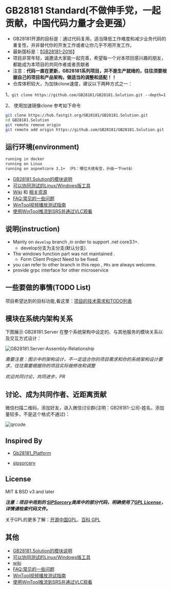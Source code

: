 # GB28181 Standard(不做伸手党，一起贡献，中国代码力量才会更强）


+ GB28181开源的目标是：通过代码复用，适当降低工作难度和减少业务代码的重复性，并非替代你的开发工作或者让你几乎不用开发工作。
+ 最新国标是：【[GB28181-2016](docs/GBT%2028181-2016%20公共安全视频监控联网系统信息传输、交换、控制技术要求-目录版.pdf)】
+ 项目非常年轻，诚邀请大家能一起完善，希望每一个对本项目感兴趣的朋友，都能成为本项目的共同作者或者贡献者
+ 注意：**代码一直在更新，GB28181系列项目，并不是生产就绪的，往往须要根据自己的项目和产品架构，做适当的调整和适配！！**
+ 仓库体积较大，为加快clone速度，建议以下两种方式之一：

1、`git clone https://github.com/GB28181/GB28181.Solution.git --depth=1`

2、 使用加速镜像clone 参考如下命令

```bash
git clone https://hub.fastgit.org/GB28181/GB28181.Solution.git
cd GB28181.Solution
git remote remove origin
git remote add origin https://github.com/GB28181/GB28181.Solution.git
```
## 运行环境(environment)

~~~ bash
running in docker
running on Linux
running on aspnetcore 3.1+ （PS：哪位大佬有空，升级一下net6）
~~~

+ [GB28181.Solution的模块说明](./SolutionModules.md)
+ [可以协同测试的Linux/Windows版工具](https://github.com/GB28181/GB28181-Simulation-Tool)
+ [Wiki](https://github.com/GB28181/GB28181.Solution/wiki) 和 [相关资源](https://gb28181.github.io/Awesome)
+ [FAQ:常见的一些问题](https://github.com/GB28181/GB28181.Solution/wiki/FAQ:%E5%B8%B8%E8%A7%81%E7%9A%84%E4%B8%80%E4%BA%9B%E9%97%AE%E9%A2%98)
+ [WinTool视频播放测试指南](https://github.com/GB28181/GB28181.Solution/wiki/WinTool%E8%A7%86%E9%A2%91%E6%92%AD%E6%94%BE%E6%B5%8B%E8%AF%95%E6%8C%87%E5%8D%97)
+ [使用WinTool推流到SRS并通过VLC观看](https://github.com/GB28181/GB28181.Solution/wiki/%E4%BD%BF%E7%94%A8WinTool%E6%8E%A8%E6%B5%81%E5%88%B0SRS%E5%B9%B6%E9%80%9A%E8%BF%87VLC%E8%A7%82%E7%9C%8B)
## 说明(instruction)

+ Mainly on `develop` branch ,in order to support .net core3.1+.
  + develop分支为主分支(默认分支).
+ The windows function part was not maintained .
  + Form Client Project Need to be fixed.
+ you can refer to other branch in this repo , `PRs` are always welcome.
+ provide grpc interface for other microservice

## 一些要做的事情(TODO List)

项目希望达到的目标功能,看这里：[项目的技术需求和TODO列表](https://github.com/GB28181/GB28181.Solution/wiki/%E9%A1%B9%E7%9B%AE%E9%9C%80%E6%B1%82%E5%92%8CTODO%E5%88%97%E8%A1%A8)

## 模块在系统内架构关系

下图展示 GB28181.Server 在整个系统架构中设定的、与其他服务的模块关系以及交互方式设计：

 ![GB28181.Server-Assembly-Relationship](./docs/GB28181.Server-Assembly-Relationship.png)

*需要注意：图示中的架构设计，不一定适合你的项目需求和你的系统架构设计要求，往往需要根据你的项目实际做修改和调整*

*欢迎共同讨论，共同进步，PR*

## 讨论、成为共同作者、近距离贡献

微信扫描二维码，添加好友，进入微信讨论群(注明：GB28181-公司-姓名，添加量较多，不是这个格式不通过)：

![qrcode](./docs/crazybber.jpg)


## Inspired By

+ [Gb28181_Platform](https://github.com/mackenbaron/Gb28181_Platform)

+ [sipsorcery](https://github.com/sipsorcery/sipsorcery)

## License

MIT & BSD v3 and later

***注意：项目中用到的 [SIPSorcery](https://github.com/sipsorcery/sipsorcery)类库中的部分代码，明确使用了[GPL License](http://www.opensource.org/licenses/gpl-license.php)，详情请检索代码文件。***

关于GPL的更多了解：[开源中国GPL](https://www.oschina.net/question/12_2826)、[百科 GPL](https://baike.baidu.com/item/GPL/2357903)


## 其他

+ [GB28181.Solution的模块说明](./SolutionModules.md)
+ [可以协同测试的Linux/Windows版工具](https://github.com/GB28181/GB28181-Simulation-Tool)
+ [wiki](https://github.com/GB28181/GB28181.Solution/wiki)
+ [FAQ:常见的一些问题](https://github.com/GB28181/GB28181.Solution/wiki/FAQ:%E5%B8%B8%E8%A7%81%E7%9A%84%E4%B8%80%E4%BA%9B%E9%97%AE%E9%A2%98)
+ [WinTool视频播放测试指南](https://github.com/GB28181/GB28181.Solution/wiki/WinTool%E8%A7%86%E9%A2%91%E6%92%AD%E6%94%BE%E6%B5%8B%E8%AF%95%E6%8C%87%E5%8D%97)
+ [使用WinTool推流到SRS并通过VLC观看](https://github.com/GB28181/GB28181.Solution/wiki/%E4%BD%BF%E7%94%A8WinTool%E6%8E%A8%E6%B5%81%E5%88%B0SRS%E5%B9%B6%E9%80%9A%E8%BF%87VLC%E8%A7%82%E7%9C%8B)
